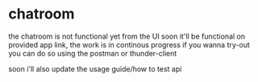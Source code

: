 # chatroom
the chatroom is not functional yet from the UI soon it'll be functional on provided app link, the work is in continous progress
if you wanna try-out you can do so using the postman or thunder-client

soon i'll also update the usage guide/how to test api
